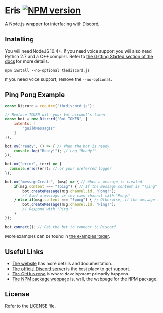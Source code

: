 Eris [![NPM version](https://img.shields.io/npm/v/thediscord.js.svg?style=flat-square&color=informational)](https://npmjs.com/package/eris)
====

A Node.js wrapper for interfacing with Discord.

Installing
----------

You will need NodeJS 10.4+. If you need voice support you will also need Python 2.7 and a C++ compiler. Refer to [the Getting Started section of the docs](https://github.io) for more details.

```
npm install --no-optional thediscord.js
```

If you need voice support, remove the `--no-optional`.

Ping Pong Example
-----------------

```js
const Discord = require("thediscord.js");

// Replace TOKEN with your bot account's token
const bot = new Discord("Bot TOKEN", {
    intents: [
        "guildMessages"
    ]
});

bot.on("ready", () => { // When the bot is ready
    console.log("Ready!"); // Log "Ready!"
});

bot.on("error", (err) => {
  console.error(err); // or your preferred logger
});

bot.on("messageCreate", (msg) => { // When a message is created
    if(msg.content === "!ping") { // If the message content is "!ping"
        bot.createMessage(msg.channel.id, "Pong!");
        // Send a message in the same channel with "Pong!"
    } else if(msg.content === "!pong") { // Otherwise, if the message is "!pong"
        bot.createMessage(msg.channel.id, "Ping!");
        // Respond with "Ping!"
    }
});

bot.connect(); // Get the bot to connect to Discord
```

More examples can be found in [the examples folder](https://github.com/thediscordjs/thediscord.js/tree/master/examples).

Useful Links
------------

- [The website](https://github.com/thediscordjs/thediscord.js) has more details and documentation.
- [The official Discord server](https://abal.moe/Eris/invite) is the best place to get support.
- [The GitHub repo](https://github.com/thediscordjs/thediscord.js) is where development primarily happens.
- [The NPM package webpage](https://npmjs.com/package/thediscord.js) is, well, the webpage for the NPM package.

License
-------

Refer to the [LICENSE](LICENSE) file.
